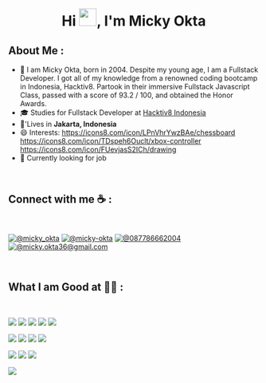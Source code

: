 <h1 align="center">Hi <img src="https://media.giphy.com/media/hvRJCLFzcasrR4ia7z/giphy.gif" width="35">, I'm Micky Okta</h1>

## About Me :

- 🏢 I am Micky Okta, born in 2004. Despite my young age, I am a Fullstack Developer. I got all of my knowledge from a renowned coding bootcamp in Indonesia, Hacktiv8. Partook in their immersive Fullstack Javascript Class, passed with a score of 93.2 / 100, and obtained the Honor Awards.
- 🎓 Studies for Fullstack Developer at [Hacktiv8 Indonesia](https://www.londonmet.ac.uk/)
- 🏡'Lives in **Jakarta, Indonesia**
- 😄 Interests: https://icons8.com/icon/LPnVhrYwzBAe/chessboard https://icons8.com/icon/TDspeh6Ouclt/xbox-controller https://icons8.com/icon/FUevjasS2ICh/drawing
- 🔭 Currently looking for job
<br>

## Connect with me ☕ :

<br>

[![@micky_okta](https://img.icons8.com/fluency/48/000000/instagram-new.png "@micky_okta")](https://www.instagram.com/micky_okta/) [![@micky-okta](https://img.icons8.com/fluency/48/000000/linkedin.png "@micky-okta")](https://www.linkedin.com/in/micky-okta/) [![@087786662004](https://img.icons8.com/fluency/48/000000/phone-disconnected.png "@087786662004")](tel:087786662004) [![@micky.okta36@gmail.com](https://img.icons8.com/fluency/48/000000/apple-mail.png "@micky.okta36@gmail.com")](micky.okta36@gmail.com)

<br>

## What I am Good at 🧑‍💻 :

<br>

<img src="https://img.icons8.com/color/48/000000/html-5--v1.png"/> <img src="https://img.icons8.com/color/48/000000/css3.png"/> <img src="https://img.icons8.com/color/48/000000/javascript--v1.png"/> <img src="https://img.icons8.com/office/48/000000/react.png"/> <img src="https://icons8.com/icon/rY6agKizO9eb/vue-js"/>

<img src="https://icons8.com/icon/54087/nodejs"/> <img src="https://icons8.com/icon/uJM6fQYqDaZK/typescript"/> <img src="https://icons8.com/icon/SDVmtZ6VBGXt/express-js"/> <img src="https://img.icons8.com/fluency/48/000000/wordpress.png"/>

<img src="https://icons8.com/icon/38561/postgresql"/> <img src="https://img.icons8.com/color/48/000000/mongodb.png"/> <img src="https://img.icons8.com/color/48/000000/firebase.png"/>

<img src="https://img.icons8.com/color/48/000000/npm.png"/>

<br>
<!--
**Mickyokta/Mickyokta** is a ✨ _special_ ✨ repository because its `README.md` (this file) appears on your GitHub profile.

Here are some ideas to get you started:

- 🔭 I’m currently working on ...
- 🌱 I’m currently learning ...
- 👯 I’m looking to collaborate on ...
- 🤔 I’m looking for help with ...
- 💬 Ask me about ...
- 📫 How to reach me: ...
- 😄 Pronouns: ...
- ⚡ Fun fact: ...
-->
